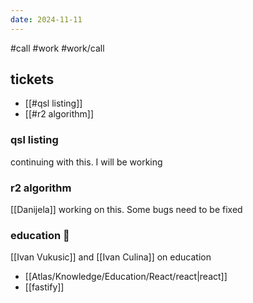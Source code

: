 ```yaml
---
date: 2024-11-11
---
```

#call 
#work
#work/call 

## tickets

- [[#qsl listing]]
- [[#r2 algorithm]]

### qsl listing

continuing with this. I will be working

### r2 algorithm

[[Danijela]] working on this. Some bugs need to be fixed

### education 🎒

[[Ivan Vukusic]] and [[Ivan Culina]] on education
- [[Atlas/Knowledge/Education/React/react|react]]
- [[fastify]]
